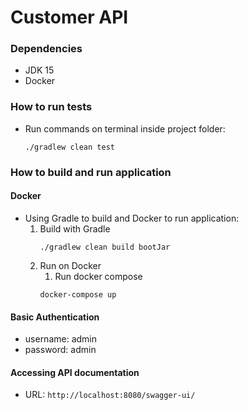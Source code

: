 # Customer API


### Dependencies
* JDK 15
* Docker

### How to run tests
* Run commands on terminal inside project folder:
    ```
    ./gradlew clean test
    ```
    
### How to build and run application    

   
#### Docker
* Using Gradle to build and Docker to run application:
    1. Build with Gradle
        ```
        ./gradlew clean build bootJar
       ```
    2. Run on Docker
        1. Run docker compose
        ```
        docker-compose up
        ```
    

#### Basic Authentication
- username: admin
- password: admin    
    
#### Accessing API documentation
* URL: `http://localhost:8080/swagger-ui/`

            
    
